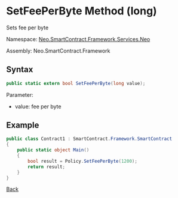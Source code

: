 # SetFeePerByte Method (long)

Sets fee per byte

Namespace: [Neo.SmartContract.Framework.Services.Neo](../../neo.md)

Assembly: Neo.SmartContract.Framework

## Syntax

```c#
public static extern bool SetFeePerByte(long value);
```

Parameter:

- value: fee per byte

## Example

```c#
public class Contract1 : SmartContract.Framework.SmartContract
{
    public static object Main()
    {
        bool result = Policy.SetFeePerByte(1200);
        return result;
    }
}
```

[Back](../Policy.md)
